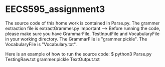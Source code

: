 # EECS595_assignment3
The source code of this home work is contained in Parse.py. The grammer extraction file is extractGrammer.py
Important --> Before running the code, please make sure you have GrammarFile, TestInputFile and VocabularyFile in your working directory.
The GrammarFile is "grammer.pickle".
The VocabularyFile is "Vocabulary.txt".

Here is an example of how to run the source code:
$ python3 Parse.py TestingRaw.txt grammer.pickle TextOutput.txt
